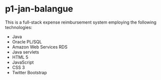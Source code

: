 # p1-jan-balangue
This is a full-stack expense reimbursement system employing the following technologies: 
* Java
* Oracle PL/SQL
* Amazon Web Services RDS
* Java servlets
* HTML 5
* JavaScript
* CSS 3
* Twitter Bootstrap
